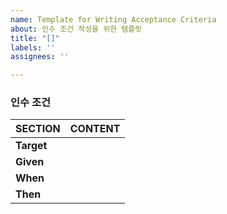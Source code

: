 ```yaml
---
name: Template for Writing Acceptance Criteria
about: 인수 조건 작성을 위한 템플릿
title: "[]"
labels: ''
assignees: ''

---
```


### 인수 조건
SECTION|CONTENT
--|--
**Target**|
**Given**| 
**When**|
**Then**|
